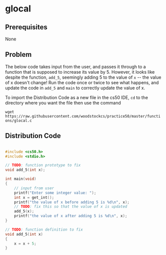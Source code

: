 # glocal

## Prerequisites
None

## Problem
The below code takes input from the user, and passes it through to a function that is supposed to increase its value by 5. However, it looks like despite the function, <code>add_5</code>, seemingly adding 5 to the value of <code>x</code> -- the value of x doesn't change! Run the code once or twice to see what happens, and update the code in <code>add_5</code> and <code>main</code> to correctly update the value of x.

To import the Distribution Code as a new file in the cs50 IDE, `cd` to the directory where you want the file then use the command

```wget https://raw.githubusercontent.com/woodstockcs/practice50/master/functions/glocal.c```

## Distribution Code
```c

#include <cs50.h>
#include <stdio.h>

// TODO: function prototype to fix
void add_5(int x);

int main(void)
{
    // input from user
    printf("Enter some integer value: ");
    int x = get_int();
    printf("the value of x before adding 5 is %d\n", x);
    // TODO: fix this so that the value of x is updated
    add_5(x);
    printf("the value of x after adding 5 is %d\n", x);
}

// TODO: function definition to fix
void add_5(int x)
{
    x = x + 5;
}
```
